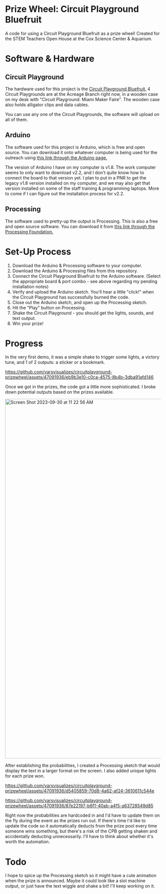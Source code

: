 # Prize Wheel: Circuit Playground Bluefruit
A code for using a Circuit Playground Bluefruit as a prize wheel! Created for the STEM Teachers Open House at the Cox Science Center &amp; Aquarium.

# Software & Hardware
## Circuit Playground 
The hardware used for this project is the [Circuit Playground Bluefruit.](https://learn.adafruit.com/adafruit-circuit-playground-bluefruit/overview) 4 Circuit Playgrounds are at the Acreage Branch right now, in a wooden case on my desk with "Circuit Playground: Miami Maker Faire". The wooden case also holds alligator clips and data cables.

You can use any one of the Circuit Playgrounds, the software will upload on all of them.

## Arduino
The software used for this project is Arduino, which is free and open source. You can download it onto whatever computer is being used for the outreach using [this link through the Arduino page.](https://www.arduino.cc/en/software) 

The version of Arduino I have on my computer is v1.8. The work computer seems to only want to download v2.2, and I don't quite know how to connect the board to that version yet. I plan to put in a PNR to get the legacy v1.8 version installed on my computer, and we may also get that version installed on some of the staff training & programming laptops. More to come if I can figure out the installation process for v2.2. 

## Processing
The software used to pretty-up the output is Processing. This is also a free and open source software. You can download it from [this link through the Processing Foundation.](https://processing.org/)

# Set-Up Process

1. Download the Arduino & Processing software to your computer.
2. Download the Arduino & Processing files from this repository.
3. Connect the Circuit Playground Bluefruit to the Arduino software. (Select the appropriate board & port combo - see above regarding my pending installation notes)
4. Verify and upload the Arduino sketch. You'll hear a little "click!" when the Circuit Playground has successfully burned the code.
5. Close out the Arduino sketch, and open up the Processing sketch.
6. Hit the "Play" button on Processing.
7. Shake the Circuit Playground - you should get the lights, sounds, and text output.
8. Win your prize!


# Progress

In the very first demo, it was a simple shake to trigger some lights, a victory tune, and 1 of 2 outputs: a sticker or a bookmark.


https://github.com/varsvisualizes/circuitplayground-prizewheel/assets/47091936/eb9b3e10-c0ca-4575-8b4b-3dba91afd146


Once we got in the prizes, the code got a little more sophisticated. I broke down potential outputs based on the prizes available. 

<img width="1160" alt="Screen Shot 2023-09-30 at 11 22 56 AM" src="https://github.com/varsvisualizes/circuitplayground-prizewheel/assets/47091936/6ecc4c98-d5d1-4293-9d22-b6cb2c73ebaf">


After establishing the probabilities, I created a Processing sketch that would display the text in a larger format on the screen. I also added unique lights for each prize won.

https://github.com/varsvisualizes/circuitplayground-prizewheel/assets/47091936/d5405859-70d8-4a62-af24-3610611c544e





https://github.com/varsvisualizes/circuitplayground-prizewheel/assets/47091936/87e22197-b6f1-40ab-a4f5-a63728549d85



Right now the probabilities are hardcoded in and I'd have to update them on the fly during the event as the prizes run out. If there's time I'd like to update the code so it automatically deducts from the prize pool every time someone wins something, but there's a risk of the CPB getting shaken and accidentally deducting unnecessarily. I'll have to think about whether it's worth the automation. 

# Todo

I hope to spice up the Processing sketch so it might have a cute animation when the prize is announced. Maybe it could look like a slot machine output, or just have the text wiggle and shake a bit! I'll keep working on it. 
